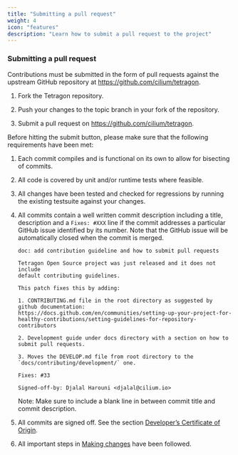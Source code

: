 ```yaml
---
title: "Submitting a pull request"
weight: 4
icon: "features"
description: "Learn how to submit a pull request to the project"
---
```


### Submitting a pull request

Contributions must be submitted in the form of pull requests against the
upstream GitHub repository at https://github.com/cilium/tetragon.

1. Fork the Tetragon repository.

2. Push your changes to the topic branch in your fork of the repository.

3. Submit a pull request on https://github.com/cilium/tetragon.

Before hitting the submit button, please make sure that the following
requirements have been met:

1. Each commit compiles and is functional on its own to allow for bisecting of
   commits.

2. All code is covered by unit and/or runtime tests where feasible.

3. All changes have been tested and checked for regressions by running the
   existing testsuite against your changes.

4. All commits contain a well written commit description including a title,
   description and a `Fixes: #XXX` line if the commit addresses a particular
   GitHub issue identified by its number. Note that the GitHub issue will be
   automatically closed when the commit is merged.

   ```
   doc: add contribution guideline and how to submit pull requests

   Tetragon Open Source project was just released and it does not include
   default contributing guidelines.

   This patch fixes this by adding:

   1. CONTRIBUTING.md file in the root directory as suggested by github documentation: https://docs.github.com/en/communities/setting-up-your-project-for-healthy-contributions/setting-guidelines-for-repository-contributors

   2. Development guide under docs directory with a section on how to submit pull requests.

   3. Moves the DEVELOP.md file from root directory to the `docs/contributing/development/` one.

   Fixes: #33

   Signed-off-by: Djalal Harouni <djalal@cilium.io>
   ```

   Note: Make sure to include a blank line in between commit title and commit description.

5. All commits are signed off. See the section [Developer’s Certificate of
   Origin](/docs/contribution-guide/developer-certificate-of-origin/).

6. All important steps in [Making changes](/docs/contribution-guide/making-changes/) have been followed.

